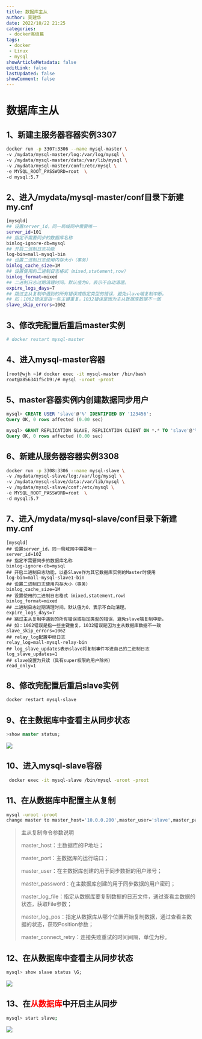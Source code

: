 ```yaml
---
title: 数据库主从
author: 吴建华
date: 2022/10/22 21:25
categories:
 - docker高级篇
tags:
 - docker
 - Linux
 - mysql
showArticleMetadata: false
editLink: false
lastUpdated: false
showComment: false
---
```

# 数据库主从

## 1、新建主服务器容器实例3307

```sh
docker run -p 3307:3306 --name mysql-master \
-v /mydata/mysql-master/log:/var/log/mysql \
-v /mydata/mysql-master/data:/var/lib/mysql \
-v /mydata/mysql-master/conf:/etc/mysql \
-e MYSQL_ROOT_PASSWORD=root  \
-d mysql:5.7
```

## 2、进入/mydata/mysql-master/conf目录下新建my.cnf

```sh
[mysqld]
## 设置server_id，同一局域网中需要唯一
server_id=101 
## 指定不需要同步的数据库名称
binlog-ignore-db=mysql  
## 开启二进制日志功能
log-bin=mall-mysql-bin  
## 设置二进制日志使用内存大小（事务）
binlog_cache_size=1M  
## 设置使用的二进制日志格式（mixed,statement,row）
binlog_format=mixed  
## 二进制日志过期清理时间。默认值为0，表示不自动清理。
expire_logs_days=7  
## 跳过主从复制中遇到的所有错误或指定类型的错误，避免slave端复制中断。
## 如：1062错误是指一些主键重复，1032错误是因为主从数据库数据不一致
slave_skip_errors=1062
```

## 3、修改完配置后重启master实例

```sh
# docker restart mysql-master
```

## 4、进入mysql-master容器

```sh
[root@wjh ~]# docker exec -it mysql-master /bin/bash
root@a856341f5cb9:/# mysql -uroot -proot
```

## 5、master容器实例内创建数据同步用户

```SQL
mysql> CREATE USER 'slave'@'%' IDENTIFIED BY '123456';
Query OK, 0 rows affected (0.00 sec)

mysql> GRANT REPLICATION SLAVE, REPLICATION CLIENT ON *.* TO 'slave'@'%';
Query OK, 0 rows affected (0.00 sec)
```

## 6、新建从服务器容器实例3308

```sh
docker run -p 3308:3306 --name mysql-slave \
-v /mydata/mysql-slave/log:/var/log/mysql \
-v /mydata/mysql-slave/data:/var/lib/mysql \
-v /mydata/mysql-slave/conf:/etc/mysql \
-e MYSQL_ROOT_PASSWORD=root  \
-d mysql:5.7
```

## 7、进入/mydata/mysql-slave/conf目录下新建my.cnf

```\SH
[mysqld]
## 设置server_id，同一局域网中需要唯一
server_id=102
## 指定不需要同步的数据库名称
binlog-ignore-db=mysql  
## 开启二进制日志功能，以备Slave作为其它数据库实例的Master时使用
log-bin=mall-mysql-slave1-bin  
## 设置二进制日志使用内存大小（事务）
binlog_cache_size=1M  
## 设置使用的二进制日志格式（mixed,statement,row）
binlog_format=mixed  
## 二进制日志过期清理时间。默认值为0，表示不自动清理。
expire_logs_days=7  
## 跳过主从复制中遇到的所有错误或指定类型的错误，避免slave端复制中断。
## 如：1062错误是指一些主键重复，1032错误是因为主从数据库数据不一致
slave_skip_errors=1062  
## relay_log配置中继日志
relay_log=mall-mysql-relay-bin  
## log_slave_updates表示slave将复制事件写进自己的二进制日志
log_slave_updates=1  
## slave设置为只读（具有super权限的用户除外）
read_only=1
```

## 8、修改完配置后重启slave实例

```sh
docker restart mysql-slave
```

## 9、在主数据库中查看主从同步状态

```sql
>show master status;
```

![](https://cdn.jsdelivr.net/gh/fhwlnetwork/blos_imgs/img/202202061958972.png)

## 10、进入mysql-slave容器

```sh
 docker exec -it mysql-slave /bin/mysql -uroot -proot
```

## 11、在从数据库中配置主从复制

```sh
mysql -uroot -proot
change master to master_host='10.0.0.200',master_user='slave',master_password='123456',master_port=3307,master_log_file='mall-mysql-bin.000001',master_log_pos=154,master_connect_retry=30;
```

>主从复制命令参数说明
>
>master_host：主数据库的IP地址；
>
>master_port：主数据库的运行端口；
>
>master_user：在主数据库创建的用于同步数据的用户账号；
>
>master_password：在主数据库创建的用于同步数据的用户密码；
>
>master_log_file：指定从数据库要复制数据的日志文件，通过查看主数据的状态，获取File参数；
>
>master_log_pos：指定从数据库从哪个位置开始复制数据，通过查看主数据的状态，获取Position参数；
>
>master_connect_retry：连接失败重试的时间间隔，单位为秒。

## 12、在从数据库中查看主从同步状态

```sql
mysql> show slave status \G;
```

![](https://cdn.jsdelivr.net/gh/fhwlnetwork/blos_imgs/img/202202062004684.png)

## 13、在<a style="color:red">从数据库</a>中开启主从同步

```sh
mysql> start slave;

```

![](https://cdn.jsdelivr.net/gh/fhwlnetwork/blos_imgs/img/202202062025921.png)

